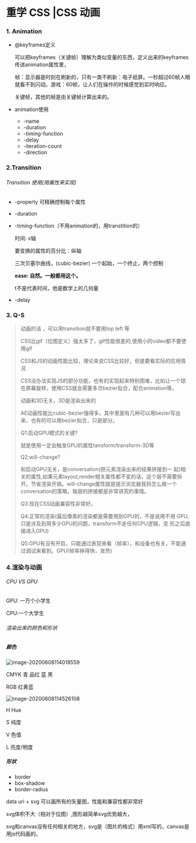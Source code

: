 # 重学 CSS |CSS 动画

### 1. Animation

+ @keyframes定义

  可以把keyframes（关键帧）理解为类似变量的东西，定义出来的keyframes传进animation属性里，

  帧：显示器是时刻在刷新的，只有一类不刷新：电子纸屏。一秒超过60帧人眼就看不到闪动。游戏：60帧，让人们在操作的时候感觉到实时响应。

  关键帧，其他的帧是由关键帧计算出来的。

+ animation使用

  + -name
  + -duration
  + -timing-function
  + -delay
  + -iteration-count
  + -direction

### 2.Transition

###### Transition 使用(用属性来实现)

+ -property  可精确控制每个属性

+ -duration

+ -timing-function（不用animation的，用transtition的）

  时间: x轴

  要变换的属性的百分比：纵轴

  三次贝塞尔曲线，(cubic-bezier)  一个起始，一个终止，两个控制

  **ease: 自然。一般都用这个。**

  t不是代表时间，他是数学上的几何量

+ -delay

### 3. Q-S

> 动画的话 ，可以用transition就不要用top left 等
>
> CSS比gif（位图定义）强太多了，gif性能很差的,使用小的video都不要使用gif
>
> CSS和JS的动画性能比较，理论来说CSS比较好，但是要看实际的应用情况
>
> CSS没办法实现JS的部分功能，也有的实现起来特别困难，比如让一个球在屏幕旋转，使用CSS就会需要多次bezier拟合，配合animation等。
>
> 动画和3D无关，3D是渲染出来的
>
> AE动画性能比cubic-bezier强得多。其中里面有几种可以用bezier写出来，也有的可以用bezier拟合，只是部分。
>
> Q1:启动GPU模式的关键?
>
> 就是使用一定会触发GPU的属性tansform/transform-3D等
>
> Q2:will-change?
>
> 和启动GPU无关，是conversation(把元素渲染出来的结果拼接到一
> 起)相关的属性,如果元素layout,render相关属性都不变的话，这个层不需要拆开。节省渲染开销。will-change属性就是提示浏览器我将怎么做一个conversation的策略，每层的拼接都是非常讲究的事情。
>
> Q3:现在CSS动画兼容性非常好。
>
> Q4:正常的渲染(最后像素的渲染都是需要用到GPU的，不是说用不用
> GPU,只是涉及到用多少GPU的问题，transform不走任何CPU逻辑，变
> 形之后直接进入GPU)
>
> Q5:GPU有没有开启，只能通过表现来看（帧率），和设备也有关，不能通过调试来看到。GPU(帧率掉得快，发热)

### 4.渲染与动画

###### CPU VS GPU

GPU: 一万个小学生

CPU:一个大学生

###### 渲染出来的颜色和形状

##### 颜色

![image-20200608114018559](C:\Users\dell\AppData\Roaming\Typora\typora-user-images\image-20200608114018559.png)

CMYK 青 品红 蓝 黑

RGB 红黄蓝

![image-20200608114526108](C:\Users\dell\AppData\Roaming\Typora\typora-user-images\image-20200608114526108.png)

H Hue

S 纯度

V 色值

L 亮度/明度

##### 形状

+ border
+ box-shadow
+ border-radius

data uri + svg 可以画所有的矢量图，性能和兼容性都非常好

svg体积不大（相对于位图）,图形越简单svg优势越大，

svg和canvas没有任何相关的地方，svg是（图片的格式）用xml写的，canvas是用js代码画的。





